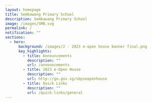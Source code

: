 ```yaml
---
layout: homepage
title: Sembawang Primary School
description: Sembawang Primary School
image: /images/SMB.svg
permalink: /
notification: ""
sections:
  - hero:
      background: /images/2 - 2023 e-open house banner final.png
      key_highlights:
        - title: Announcements
          description: ""
          url: /announcements
        - title: 2023 e-Open House
          description: ""
          url: http://go.gov.sg/sbpseopenhouse
        - title: Quick Links
          description: ""
          url: /quick-links/general
---
```

